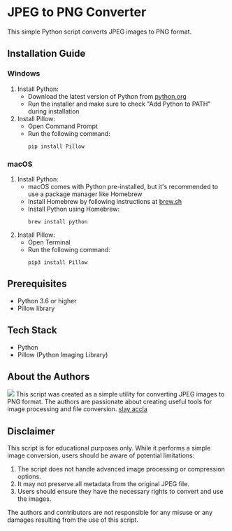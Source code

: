 # JPEG to PNG Converter

This simple Python script converts JPEG images to PNG format.

## Installation Guide

### Windows

1. Install Python:
   - Download the latest version of Python from [python.org](https://www.python.org/downloads/windows/)
   - Run the installer and make sure to check "Add Python to PATH" during installation
2. Install Pillow:
   - Open Command Prompt
   - Run the following command:
     ```
     pip install Pillow
     ```

### macOS

1. Install Python:
   - macOS comes with Python pre-installed, but it's recommended to use a package manager like Homebrew
   - Install Homebrew by following instructions at [brew.sh](https://brew.sh/)
   - Install Python using Homebrew:
     ```
     brew install python
     ```
2. Install Pillow:
   - Open Terminal
   - Run the following command:
     ```
     pip3 install Pillow
     ```

## Prerequisites

- Python 3.6 or higher
- Pillow library

## Tech Stack

- Python
- Pillow (Python Imaging Library)

## About the Authors
![](https://www.facebook.com/izzy.deniega.24)
This script was created as a simple utility for converting JPEG images to PNG format. The authors are passionate about creating useful tools for image processing and file conversion.
[slay accla](https://scontent.fcgy3-1.fna.fbcdn.net/v/t39.30808-6/461803950_1083722689757074_6494730492808758737_n.jpg?_nc_cat=103&ccb=1-7&_nc_sid=6ee11a&_nc_eui2=AeG8L-XYZBRITmvwxabmotJEtgnGXuEcmlC2CcZe4RyaUJ66fwP9TTbHSGlW8c6OOnDzhPJ1gX2iNWDedCT-vRGx&_nc_ohc=fMP6RhhwEpUQ7kNvgGL4wll&_nc_ht=scontent.fcgy3-1.fna&_nc_gid=AkewAnMpMJQHo6Xbeq1vojO&oh=00_AYCNyDVXdYU1jKCz36i7Vg0qRU0BJzoD0Zf8ejyt4Juctw&oe=670AD74B)
## Disclaimer

This script is for educational purposes only. While it performs a simple image conversion, users should be aware of potential limitations:

1. The script does not handle advanced image processing or compression options.
2. It may not preserve all metadata from the original JPEG file.
3. Users should ensure they have the necessary rights to convert and use the images.

The authors and contributors are not responsible for any misuse or any damages resulting from the use of this script.
